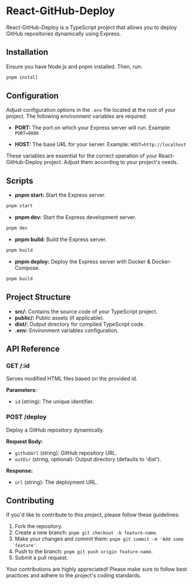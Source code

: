 # React-GitHub-Deploy

React-GitHub-Deploy is a TypeScript project that allows you to deploy GitHub repositories dynamically using Express.

## Installation

Ensure you have Node.js and pnpm installed. Then, run:

```bash
pnpm install
```

## Configuration

Adjust configuration options in the `.env` file located at the root of your project. The following environment variables are required:

- **PORT:** The port on which your Express server will run. Example: `PORT=8080`

- **HOST:** The base URL for your server. Example: `HOST=http://localhost`

These variables are essential for the correct operation of your React-GitHub-Deploy project. Adjust them according to your project's needs.

## Scripts

- **pnpm start:** Start the Express server.
  
```bash
pnpm start
```

- **pnpm dev:** Start the Express development server.
  
```bash
pnpm dev
```

- **pnpm build:** Build the Express server.
  
```bash
pnpm build
```

- **pnpm deploy:** Deploy the Express server with Docker & Docker-Compose.
  
```bash
pnpm build
```


## Project Structure

- **src/:** Contains the source code of your TypeScript project.
- **public/:** Public assets (if applicable).
- **dist/:** Output directory for compiled TypeScript code.
- **.env:** Environment variables configuration.

## API Reference

### GET /:id

Serves modified HTML files based on the provided id.

**Parameters:**

- `id` (string): The unique identifier.

### POST /deploy

Deploy a GitHub repository dynamically.

**Request Body:**

- `githubUrl` (string): GitHub repository URL.
- `outDir` (string, optional): Output directory (defaults to 'dist').

**Response:**

- `url` (string): The deployment URL.


## Contributing

If you'd like to contribute to this project, please follow these guidelines:

1. Fork the repository.
2. Create a new branch: `pnpm git checkout -b feature-name`.
3. Make your changes and commit them: `pnpm git commit -m 'Add some feature'`.
4. Push to the branch: `pnpm git push origin feature-name`.
5. Submit a pull request.

Your contributions are highly appreciated! Please make sure to follow best practices and adhere to the project's coding standards.
